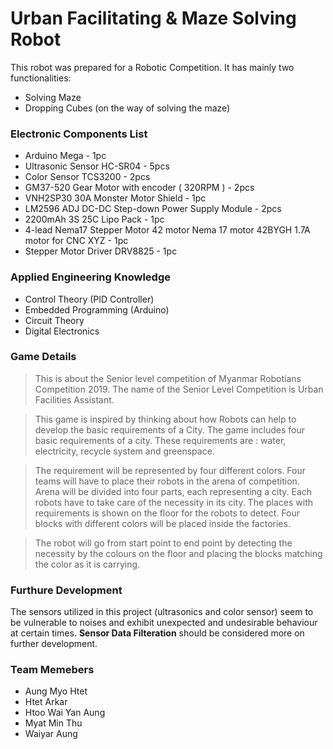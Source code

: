 # Urban Facilitating & Maze Solving Robot
This robot was prepared for a Robotic Competition.
It has mainly two functionalities:</br>
- Solving Maze
- Dropping Cubes (on the way of solving the maze)


### Electronic Components List
- Arduino Mega - 1pc
- Ultrasonic Sensor HC-SR04 - 5pcs
- Color Sensor TCS3200 - 2pcs
- GM37-520 Gear Motor with encoder ( 320RPM ) - 2pcs
- VNH2SP30 30A Monster Motor Shield - 1pc
- LM2596 ADJ DC-DC Step-down Power Supply Module - 2pcs
- 2200mAh 3S 25C Lipo Pack - 1pc
- 4-lead Nema17 Stepper Motor 42 motor Nema 17 motor 42BYGH 1.7A motor for CNC XYZ - 1pc
- Stepper Motor Driver DRV8825 - 1pc

### Applied Engineering Knowledge
- Control Theory (PID Controller)
- Embedded Programming (Arduino)
- Circuit Theory
- Digital Electronics

### Game Details
>This is about the Senior level competition of Myanmar Robotians Competition 2019.
>The name of the Senior Level Competition is Urban Facilities Assistant.

>This game is inspired by thinking about how Robots can help to develop the basic requirements of a City.
>The game includes four basic requirements of a city.
>These requirements are : water, electricity, recycle system and greenspace.

>The requirement will be represented by four different colors.
>Four teams will have to place their robots in the arena of competition.
>Arena will be divided into four parts, each representing a city.
>Each robots have to take care of the necessity in its city.
>The places with requirements is shown on the floor for the robots to detect.
>Four blocks with different colors will be placed inside the factories.

>The robot will go from start point to end point by detecting the necessity by the colours on the floor and placing the blocks matching the color as it is carrying.

### Furthure Development
The sensors utilized in this project (ultrasonics and color sensor) seem to be vulnerable to noises and exhibit unexpected and undesirable behaviour at certain times. __Sensor Data Filteration__ should be considered more on further development.

### Team Memebers
- Aung Myo Htet
- Htet Arkar
- Htoo Wai Yan Aung
- Myat Min Thu
- Waiyar Aung


